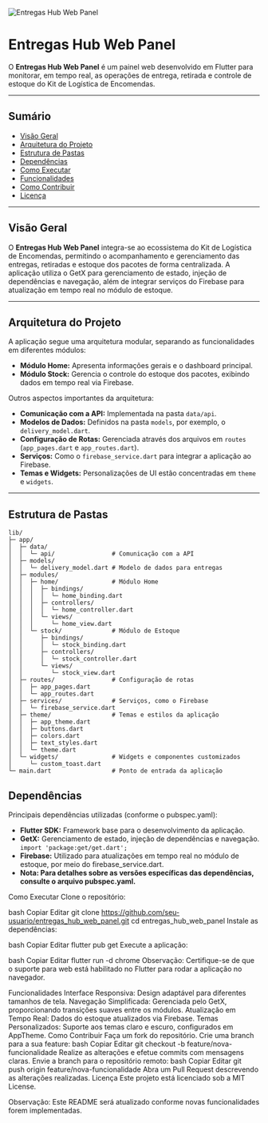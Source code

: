 <!-- Banner -->
![Entregas Hub Web Panel](https://via.placeholder.com/1200x300?text=Entregas+Hub+Web+Panel)

# Entregas Hub Web Panel

O **Entregas Hub Web Panel** é um painel web desenvolvido em Flutter para monitorar, em tempo real, as operações de entrega, retirada e controle de estoque do Kit de Logística de Encomendas.

---

## Sumário

- [Visão Geral](#visão-geral)
- [Arquitetura do Projeto](#arquitetura-do-projeto)
- [Estrutura de Pastas](#estrutura-de-pastas)
- [Dependências](#dependências)
- [Como Executar](#como-executar)
- [Funcionalidades](#funcionalidades)
- [Como Contribuir](#como-contribuir)
- [Licença](#licença)

---

## Visão Geral

O **Entregas Hub Web Panel** integra-se ao ecossistema do Kit de Logística de Encomendas, permitindo o acompanhamento e gerenciamento das entregas, retiradas e estoque dos pacotes de forma centralizada. A aplicação utiliza o GetX para gerenciamento de estado, injeção de dependências e navegação, além de integrar serviços do Firebase para atualização em tempo real no módulo de estoque.

---

## Arquitetura do Projeto

A aplicação segue uma arquitetura modular, separando as funcionalidades em diferentes módulos:

- **Módulo Home:** Apresenta informações gerais e o dashboard principal.
- **Módulo Stock:** Gerencia o controle do estoque dos pacotes, exibindo dados em tempo real via Firebase.

Outros aspectos importantes da arquitetura:
- **Comunicação com a API:** Implementada na pasta `data/api`.
- **Modelos de Dados:** Definidos na pasta `models`, por exemplo, o `delivery_model.dart`.
- **Configuração de Rotas:** Gerenciada através dos arquivos em `routes` (`app_pages.dart` e `app_routes.dart`).
- **Serviços:** Como o `firebase_service.dart` para integrar a aplicação ao Firebase.
- **Temas e Widgets:** Personalizações de UI estão concentradas em `theme` e `widgets`.

---

## Estrutura de Pastas

```plaintext
lib/
├─ app/
│  ├─ data/
│  │  └─ api/                # Comunicação com a API
│  ├─ models/
│  │  └─ delivery_model.dart # Modelo de dados para entregas
│  ├─ modules/
│  │  ├─ home/               # Módulo Home
│  │  │  ├─ bindings/
│  │  │  │  └─ home_binding.dart
│  │  │  ├─ controllers/
│  │  │  │  └─ home_controller.dart
│  │  │  └─ views/
│  │  │     └─ home_view.dart
│  │  └─ stock/              # Módulo de Estoque
│  │     ├─ bindings/
│  │     │  └─ stock_binding.dart
│  │     ├─ controllers/
│  │     │  └─ stock_controller.dart
│  │     └─ views/
│  │        └─ stock_view.dart
│  ├─ routes/                # Configuração de rotas
│  │  ├─ app_pages.dart
│  │  └─ app_routes.dart
│  ├─ services/              # Serviços, como o Firebase
│  │  └─ firebase_service.dart
│  ├─ theme/                 # Temas e estilos da aplicação
│  │  ├─ app_theme.dart
│  │  ├─ buttons.dart
│  │  ├─ colors.dart
│  │  ├─ text_styles.dart
│  │  └─ theme.dart
│  └─ widgets/               # Widgets e componentes customizados
│     └─ custom_toast.dart
└─ main.dart                 # Ponto de entrada da aplicação
```

## Dependências

Principais dependências utilizadas (conforme o pubspec.yaml):

- **Flutter SDK:** Framework base para o desenvolvimento da aplicação.
- **GetX:** Gerenciamento de estado, injeção de dependências e navegação.
`import 'package:get/get.dart';`
- **Firebase:** Utilizado para atualizações em tempo real no módulo de estoque, por meio do firebase_service.dart.
- **Nota: Para detalhes sobre as versões específicas das dependências, consulte o arquivo pubspec.yaml.**

Como Executar
Clone o repositório:

bash
Copiar
Editar
git clone https://github.com/seu-usuario/entregas_hub_web_panel.git
cd entregas_hub_web_panel
Instale as dependências:

bash
Copiar
Editar
flutter pub get
Execute a aplicação:

bash
Copiar
Editar
flutter run -d chrome
Observação: Certifique-se de que o suporte para web está habilitado no Flutter para rodar a aplicação no navegador.

Funcionalidades
Interface Responsiva: Design adaptável para diferentes tamanhos de tela.
Navegação Simplificada: Gerenciada pelo GetX, proporcionando transições suaves entre os módulos.
Atualização em Tempo Real: Dados do estoque atualizados via Firebase.
Temas Personalizados: Suporte aos temas claro e escuro, configurados em AppTheme.
Como Contribuir
Faça um fork do repositório.
Crie uma branch para a sua feature:
bash
Copiar
Editar
git checkout -b feature/nova-funcionalidade
Realize as alterações e efetue commits com mensagens claras.
Envie a branch para o repositório remoto:
bash
Copiar
Editar
git push origin feature/nova-funcionalidade
Abra um Pull Request descrevendo as alterações realizadas.
Licença
Este projeto está licenciado sob a MIT License.

Observação: Este README será atualizado conforme novas funcionalidades forem implementadas.
